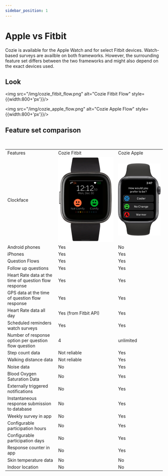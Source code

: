 ```yaml
---
sidebar_position: 1
---
```


# Apple vs Fitbit

Cozie is available for the Apple Watch and for select Fitbit devices. Watch-based surveys are availble on both frameworks. However, the surrounding feature set differs between the two frameworks and might also depend on the exact devices used.

## Look

<img src="/img/cozie_fitbit_flow.png" alt="Cozie Fitbit Flow" style={{width:800+'px'}}/> 

<img src="/img/cozie_apple_flow.png" alt="Cozie Apple Flow" style={{width:800+'px'}}/> 

## Feature set comparison

<p>&nbsp;</p>
<table>
    <tbody>
        <tr style={{fontWeight: 'bold'}}>
            <td> Features </td>
            <td> Cozie Fitbit </td>
            <td> Cozie Apple </td>
        </tr>
        <tr>
            <td> Clockface</td>
            <td> 
                <img src="/img/cozie_fitbit_clockface.png" alt="Cozie Fitbit screen" style={{height:200+'px'}}/> 
            </td>
            <td> 
                <img src="/img/cozie_apple_question.png" alt="Cozie Fitbit screen" style={{height:200+'px'}}/> </td>
        </tr>
        <tr>
            <td> Android phones</td>
            <td style={{background: '#99FFCC'}}> Yes </td>
            <td style={{background: '#FF9B9B'}}> No </td>
        </tr>
        <tr>
            <td>iPhones</td>
            <td style={{background: '#99FFCC'}}>Yes</td>
            <td style={{background: '#99FFCC'}}>Yes</td>
        </tr>
        <tr>
            <td>Question Flows</td>
            <td style={{background: '#99FFCC'}}>Yes</td>
            <td style={{background: '#99FFCC'}}>Yes</td>
        </tr>
        <tr>
            <td>Follow up questions</td>
            <td style={{background: '#99FFCC'}}>Yes</td>
            <td style={{background: '#99FFCC'}}>Yes</td>
        </tr>
        <tr>
            <td>Heart Rate data at the time of question flow response</td>
            <td style={{background: '#99FFCC'}}> Yes</td>
            <td style={{background: '#99FFCC'}}>Yes</td>
        </tr>
        <tr>
            <td> GPS data at the time of question flow response  </td>
            <td style={{background: '#99FFCC'}}>Yes</td>
            <td style={{background: '#99FFCC'}}>Yes</td>
        </tr>
        <tr>
            <td> Heart Rate data all day  </td>
            <td style={{background: '#99FFCC'}}> Yes (from Fitbit API)  </td>
            <td style={{background: '#99FFCC'}}>Yes</td>
        </tr>
        <tr>
            <td> Scheduled reminders watch surveys  </td>
            <td style={{background: '#99FFCC'}}>Yes</td>
            <td style={{background: '#99FFCC'}}>Yes</td>
        </tr>
        <tr>
            <td> Number of response option per question flow question  </td>
            <td style={{background: '#FFFF99'}}> 4  </td>
            <td style={{background: '#99FFCC'}}> unlimited  </td>
        </tr>
        <tr>
            <td> Step count data  </td>
            <td style={{background: '#FFFF99'}}> Not reliable  </td>
            <td style={{background: '#99FFCC'}}>Yes</td>
        </tr>
        <tr>
            <td> Walking distance data  </td>
            <td style={{background: '#FFFF99'}}> Not reliable  </td>
            <td style={{background: '#99FFCC'}}>Yes</td>
        </tr>
        <tr>
            <td> Noise data  </td>
            <td style={{background: '#FF9B9B'}}> No  </td>
            <td style={{background: '#99FFCC'}}>Yes</td>
        </tr>
        <tr>
            <td> Blood Oxygen Saturation Data  </td>
            <td style={{background: '#FF9B9B'}}> No  </td>
            <td style={{background: '#99FFCC'}}>Yes</td>
        </tr>
        <tr>
            <td> Externally triggered notifications  </td>
            <td style={{background: '#FF9B9B'}}> No  </td>
            <td style={{background: '#99FFCC'}}>Yes</td>
        </tr>
        <tr>
            <td> Instantaneous response submission to database  </td>
            <td style={{background: '#FF9B9B'}}> No  </td>
            <td style={{background: '#99FFCC'}}>Yes</td>
        </tr>
        <tr>
            <td> Weekly survey in app  </td>
            <td style={{background: '#FF9B9B'}}> No  </td>
            <td style={{background: '#99FFCC'}}>Yes</td>
        </tr>
        <tr>
            <td> Configurable participation hours  </td>
            <td style={{background: '#FF9B9B'}}> No  </td>
            <td style={{background: '#99FFCC'}}>Yes</td>
        </tr>
        <tr>
            <td> Configurable participation days  </td>
            <td style={{background: '#FF9B9B'}}> No  </td>
            <td style={{background: '#99FFCC'}}>Yes</td>
        </tr>
        <tr>
            <td> Response counter in app  </td>
            <td style={{background: '#FF9B9B'}}> No  </td>
            <td style={{background: '#99FFCC'}}>Yes</td>
        </tr>
        <tr>
            <td> Skin temperature data  </td>
            <td style={{background: '#FF9B9B'}}> No  </td>
            <td style={{background: '#FF9B9B'}}> No  </td>
        </tr>
        <tr>
            <td> Indoor location  </td>
            <td style={{background: '#FF9B9B'}}> No  </td>
            <td style={{background: '#FF9B9B'}}> No  </td>
        </tr>
    </tbody>
</table>